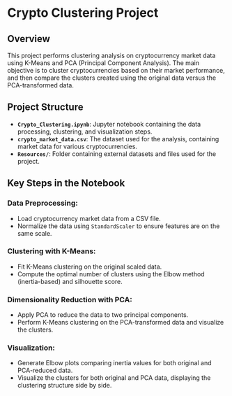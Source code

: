# Crypto Clustering Project

## Overview

This project performs clustering analysis on cryptocurrency market data using K-Means and PCA (Principal Component Analysis). The main objective is to cluster cryptocurrencies based on their market performance, and then compare the clusters created using the original data versus the PCA-transformed data.

## Project Structure

- **`Crypto_Clustering.ipynb`**: Jupyter notebook containing the data processing, clustering, and visualization steps.
- **`crypto_market_data.csv`**: The dataset used for the analysis, containing market data for various cryptocurrencies.
- **`Resources/`**: Folder containing external datasets and files used for the project.

## Key Steps in the Notebook

### Data Preprocessing:
- Load cryptocurrency market data from a CSV file.
- Normalize the data using `StandardScaler` to ensure features are on the same scale.

### Clustering with K-Means:
- Fit K-Means clustering on the original scaled data.
- Compute the optimal number of clusters using the Elbow method (inertia-based) and silhouette score.

### Dimensionality Reduction with PCA:
- Apply PCA to reduce the data to two principal components.
- Perform K-Means clustering on the PCA-transformed data and visualize the clusters.

### Visualization:
- Generate Elbow plots comparing inertia values for both original and PCA-reduced data.
- Visualize the clusters for both original and PCA data, displaying the clustering structure side by side.
